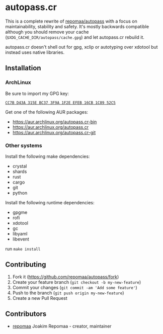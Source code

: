 # autopass.cr

This is a complete rewrite of [repomaa/autopass](/repomaa/autopass) with a focus
on maintainability, stability and safety. It's mostly backwards compatible
although you should remove your cache (`$XDG_CACHE_DIR/autopass/cache.gpg`) and
let autopass.cr rebuild it.

autopass.cr doesn't shell out for gpg, xclip or autotyping over xdotool but
instead uses native libraries.

## Installation

### ArchLinux

Be sure to import my GPG key:

[`CC7B D43A 315E BC37 3F9A 1F2E EFEB 16CB 1C89 52C5`](https://keys.openpgp.org/vks/v1/by-fingerprint/CC7BD43A315EBC373F9A1F2EEFEB16CB1C8952C5)

Get one of the following AUR packages:

- https://aur.archlinux.org/autopass.cr-bin
- https://aur.archlinux.org/autopass.cr
- https://aur.archlinux.org/autopass.cr-git

### Other systems

Install the following make dependencies:

- crystal
- shards
- rust
- cargo
- git
- python

Install the following runtime dependencies:

- gpgme
- rofi
- xdotool
- gc
- libyaml
- libevent

run `make install`

## Contributing

1. Fork it (<https://github.com/repomaa/autopass/fork>)
2. Create your feature branch (`git checkout -b my-new-feature`)
3. Commit your changes (`git commit -am 'Add some feature'`)
4. Push to the branch (`git push origin my-new-feature`)
5. Create a new Pull Request

## Contributors

- [repomaa](https://github.com/repomaa) Joakim Repomaa - creator, maintainer
